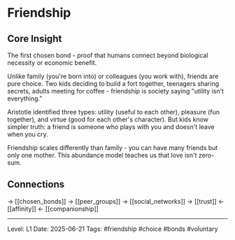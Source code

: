 # Friendship

## Core Insight
The first chosen bond - proof that humans connect beyond biological necessity or economic benefit.

Unlike family (you're born into) or colleagues (you work with), friends are pure choice. Two kids deciding to build a fort together, teenagers sharing secrets, adults meeting for coffee - friendship is society saying "utility isn't everything."

Aristotle identified three types: utility (useful to each other), pleasure (fun together), and virtue (good for each other's character). But kids know simpler truth: a friend is someone who plays with you and doesn't leave when you cry.

Friendship scales differently than family - you can have many friends but only one mother. This abundance model teaches us that love isn't zero-sum.

## Connections
→ [[chosen_bonds]]
→ [[peer_groups]]
→ [[social_networks]]
→ [[trust]]
← [[affinity]]
← [[companionship]]

---
Level: L1
Date: 2025-06-21
Tags: #friendship #choice #bonds #voluntary